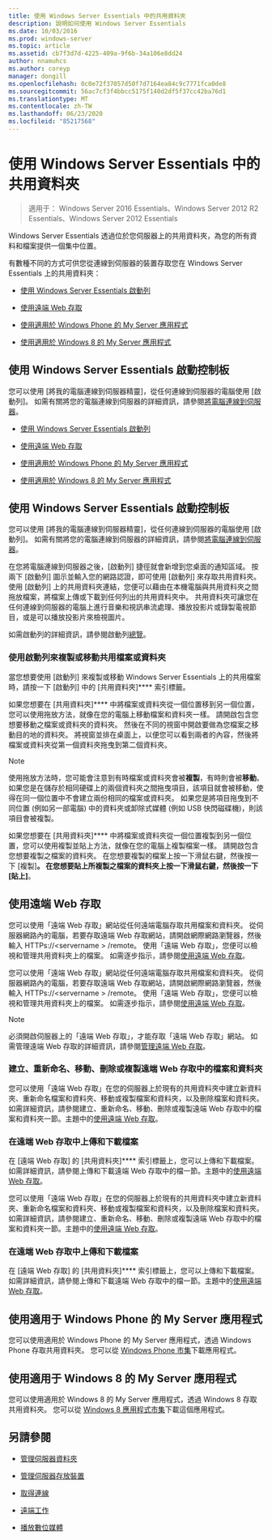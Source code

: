 ```yaml
---
title: 使用 Windows Server Essentials 中的共用資料夾
description: 說明如何使用 Windows Server Essentials
ms.date: 10/03/2016
ms.prod: windows-server
ms.topic: article
ms.assetid: cb7f3d7d-4225-409a-9f6b-34a106e8dd24
author: nnamuhcs
ms.author: coreyp
manager: dongill
ms.openlocfilehash: 0c0e72f37057d50f7d7164ea84c9c7771fca0de8
ms.sourcegitcommit: 56ac7cf3f4bbcc5175f140d2df5f37cc42ba76d1
ms.translationtype: MT
ms.contentlocale: zh-TW
ms.lasthandoff: 06/23/2020
ms.locfileid: "85217568"
---
```

# <a name="use-shared-folders-in-windows-server-essentials"></a>使用 Windows Server Essentials 中的共用資料夾

>適用于： Windows Server 2016 Essentials、Windows Server 2012 R2 Essentials、Windows Server 2012 Essentials
  
 Windows Server Essentials 透過位於您伺服器上的共用資料夾，為您的所有資料和檔案提供一個集中位置。  
  
 有數種不同的方式可供您從連線到伺服器的裝置存取您在 Windows Server Essentials 上的共用資料夾：  
  

-   [使用 Windows Server Essentials 啟動列](Use-Shared-Folders-in-Windows-Server-Essentials.md#BKMK_UsingLaunchpad)  
  
-   [使用遠端 Web 存取](Use-Shared-Folders-in-Windows-Server-Essentials.md#BKMK_UsingRWA)  
  
-   [使用適用於 Windows Phone 的 My Server 應用程式](Use-Shared-Folders-in-Windows-Server-Essentials.md#BKMK_Phone)  
  
-   [使用適用於 Windows 8 的 My Server 應用程式](Use-Shared-Folders-in-Windows-Server-Essentials.md#BKMK_App)  
  
##  <a name="using-the-windows-server-essentials-launchpad"></a><a name="BKMK_UsingLaunchpad"></a>使用 Windows Server Essentials 啟動控制板  
 您可以使用 [將我的電腦連線到伺服器精靈]，從任何連線到伺服器的電腦使用 [啟動列]。 如需有關將您的電腦連線到伺服器的詳細資訊，請參閱[將電腦連線到伺服器](Get-Connected-in-Windows-Server-Essentials.md#BKMK_9)。  

-   [使用 Windows Server Essentials 啟動列](../use/Use-Shared-Folders-in-Windows-Server-Essentials.md#BKMK_UsingLaunchpad)  
  
-   [使用遠端 Web 存取](../use/Use-Shared-Folders-in-Windows-Server-Essentials.md#BKMK_UsingRWA)  
  
-   [使用適用於 Windows Phone 的 My Server 應用程式](../use/Use-Shared-Folders-in-Windows-Server-Essentials.md#BKMK_Phone)  
  
-   [使用適用於 Windows 8 的 My Server 應用程式](../use/Use-Shared-Folders-in-Windows-Server-Essentials.md#BKMK_App)  
  
##  <a name="using-the-windows-server-essentials-launchpad"></a><a name="BKMK_UsingLaunchpad"></a>使用 Windows Server Essentials 啟動控制板  
 您可以使用 [將我的電腦連線到伺服器精靈]，從任何連線到伺服器的電腦使用 [啟動列]。 如需有關將您的電腦連線到伺服器的詳細資訊，請參閱[將電腦連線到伺服器](../use/Get-Connected-in-Windows-Server-Essentials.md#BKMK_9)。  

  
 在您將電腦連線到伺服器之後，[啟動列] 捷徑就會新增到您桌面的通知區域。 按兩下 [啟動列] 圖示並輸入您的網路認證，即可使用 [啟動列] 來存取共用資料夾。 使用 [啟動列] 上的共用資料夾連結，您便可以藉由在本機電腦與共用資料夾之間拖放檔案，將檔案上傳或下載到任何列出的共用資料夾中。 共用資料夾可讓您在任何連線到伺服器的電腦上進行音樂和視訊串流處理、播放投影片或錄製電視節目，或是可以播放投影片來檢視圖片。  
  
 如需啟動列的詳細資訊，請參閱啟動列[總覽](../manage/Overview-of-the-Launchpad-in-Windows-Server-Essentials.md)。  
  
###  <a name="copy-or-move-shared-files-or-folders-using-the-launchpad"></a><a name="BKMK_Launchpad"></a>使用啟動列來複製或移動共用檔案或資料夾  
 當您想要使用 [啟動列] 來複製或移動 Windows Server Essentials 上的共用檔案時，請按一下 [啟動列] 中的 [共用資料夾]**** 索引標籤。  
  
 如果您想要在 [共用資料夾]**** 中將檔案或資料夾從一個位置移到另一個位置，您可以使用拖放方法，就像在您的電腦上移動檔案和資料夾一樣。 請開啟包含您想要移動之檔案或資料夾的資料夾。 然後在不同的視窗中開啟要做為您檔案之移動目的地的資料夾。 將視窗並排在桌面上，以便您可以看到兩者的內容，然後將檔案或資料夾從第一個資料夾拖曳到第二個資料夾。  
  
> [!NOTE]
>  使用拖放方法時，您可能會注意到有時檔案或資料夾會被**複製**，有時則會被**移動**。 如果您是在儲存於相同硬碟上的兩個資料夾之間拖曳項目，該項目就會被移動，使得在同一個位置中不會建立兩份相同的檔案或資料夾。 如果您是將項目拖曳到不同位置 (例如另一部電腦) 中的資料夾或卸除式媒體 (例如 USB 快閃磁碟機)，則該項目會被複製。  
  
 如果您想要在 [共用資料夾]**** 中將檔案或資料夾從一個位置複製到另一個位置，您可以使用複製並貼上方法，就像在您的電腦上複製檔案一樣。 請開啟包含您想要複製之檔案的資料夾。 在您想要複製的檔案上按一下滑鼠右鍵，然後按一下 [複製]****。 在您想要貼上所複製之檔案的資料夾上按一下滑鼠右鍵，然後按一下 [貼上]****。  
  
##  <a name="using-remote-web-access"></a><a name="BKMK_UsingRWA"></a>使用遠端 Web 存取  

 您可以使用「遠端 Web 存取」網站從任何遠端電腦存取共用檔案和資料夾。 從伺服器網路內的電腦，若要存取遠端 Web 存取網站，請開啟網際網路瀏覽器，然後輸入 HTTPs://<servername \> /remote。 使用「遠端 Web 存取」，您便可以檢視和管理共用資料夾上的檔案。 如需逐步指示，請參閱[使用遠端 Web 存取](Use-Remote-Web-Access-in-Windows-Server-Essentials.md)。  

 您可以使用「遠端 Web 存取」網站從任何遠端電腦存取共用檔案和資料夾。 從伺服器網路內的電腦，若要存取遠端 Web 存取網站，請開啟網際網路瀏覽器，然後輸入 HTTPs://<servername \> /remote。 使用「遠端 Web 存取」，您便可以檢視和管理共用資料夾上的檔案。 如需逐步指示，請參閱[使用遠端 Web 存取](../use/Use-Remote-Web-Access-in-Windows-Server-Essentials.md)。  

  
> [!NOTE]
>  必須開啟伺服器上的「遠端 Web 存取」，才能存取「遠端 Web 存取」網站。 如需管理遠端 Web 存取的詳細資訊，請參閱[管理遠端 Web 存取](../manage/Manage-Remote-Web-Access-in-Windows-Server-Essentials.md)。  
  
###  <a name="create-rename-move-delete-or-copy-files-and-folders-in-remote-web-access"></a><a name="BKMK_2"></a>建立、重新命名、移動、刪除或複製遠端 Web 存取中的檔案和資料夾  

 您可以使用「遠端 Web 存取」在您的伺服器上於現有的共用資料夾中建立新資料夾、重新命名檔案和資料夾、移動或複製檔案和資料夾，以及刪除檔案和資料夾。 如需詳細資訊，請參閱建立、重新命名、移動、刪除或複製遠端 Web 存取中的檔案和資料夾一節。主題中的[使用遠端 Web 存取](Use-Remote-Web-Access-in-Windows-Server-Essentials.md)。  
  
###  <a name="upload-and-download-files-in-remote-web-access"></a><a name="BKMK_3"></a>在遠端 Web 存取中上傳和下載檔案  
 在 [遠端 Web 存取] 的 [共用資料夾]**** 索引標籤上，您可以上傳和下載檔案。 如需詳細資訊，請參閱上傳和下載遠端 Web 存取中的檔一節。主題中的[使用遠端 Web 存取](Use-Remote-Web-Access-in-Windows-Server-Essentials.md)。  

 您可以使用「遠端 Web 存取」在您的伺服器上於現有的共用資料夾中建立新資料夾、重新命名檔案和資料夾、移動或複製檔案和資料夾，以及刪除檔案和資料夾。 如需詳細資訊，請參閱建立、重新命名、移動、刪除或複製遠端 Web 存取中的檔案和資料夾一節。主題中的[使用遠端 Web 存取](../use/Use-Remote-Web-Access-in-Windows-Server-Essentials.md)。  
  
###  <a name="upload-and-download-files-in-remote-web-access"></a><a name="BKMK_3"></a>在遠端 Web 存取中上傳和下載檔案  
 在 [遠端 Web 存取] 的 [共用資料夾]**** 索引標籤上，您可以上傳和下載檔案。 如需詳細資訊，請參閱上傳和下載遠端 Web 存取中的檔一節。主題中的[使用遠端 Web 存取](../use/Use-Remote-Web-Access-in-Windows-Server-Essentials.md)。  

  
##  <a name="using-my-server-app-for-windows-phone"></a><a name="BKMK_Phone"></a>使用適用于 Windows Phone 的 My Server 應用程式  
 您可以使用適用於 Windows Phone 的 My Server 應用程式，透過 Windows Phone 存取共用資料夾。 您可以從 [Windows Phone 市集](http://www.windowsphone.com/apps/6c2f98d5-6fcf-4e1d-b8b1-cde62ea1a94a)下載應用程式。  
  
##  <a name="using-my-server-app-for-windows-8"></a><a name="BKMK_App"></a>使用適用于 Windows 8 的 My Server 應用程式  
 您可以使用適用於 Windows 8 的 My Server 應用程式，透過 Windows 8 存取共用資料夾。 您可以從 [Windows 8 應用程式市集](https://windows.microsoft.com/windows-8/apps)下載這個應用程式。  
  
## <a name="see-also"></a>另請參閱  
  
-   [管理伺服器資料夾](../manage/Manage-Server-Folders-in-Windows-Server-Essentials.md)  
  
-   [管理伺服器存放裝置](../manage/Manage-Server-Storage-in-Windows-Server-Essentials.md)  

-   [取得連線](Get-Connected-in-Windows-Server-Essentials.md)  
  
-   [遠端工作](Work-Remotely-in-Windows-Server-Essentials.md)  
  
-   [播放數位媒體](Play-Digital-Media-in-Windows-Server-Essentials.md)

